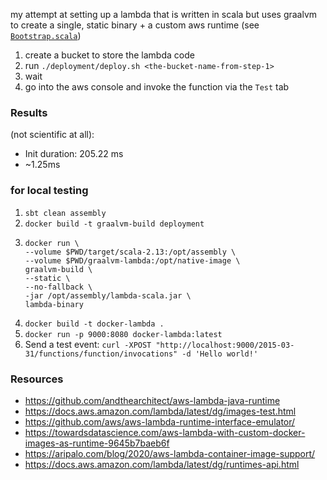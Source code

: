 my attempt at setting up a lambda that is written in scala but uses graalvm to create a single, static binary + a custom
aws runtime (see [`Bootstrap.scala`](./src/main/scala/example/Bootstrap.scala))

1. create a bucket to store the lambda code
2. run `./deployment/deploy.sh <the-bucket-name-from-step-1>`
3. wait
4. go into the aws console and invoke the function via the `Test` tab

### Results

(not scientific at all):

- Init duration: 205.22 ms
- ~1.25ms

### for local testing

1. `sbt clean assembly`
2. `docker build -t graalvm-build deployment`
3. ```
   docker run \
   --volume $PWD/target/scala-2.13:/opt/assembly \
   --volume $PWD/graalvm-lambda:/opt/native-image \
   graalvm-build \
   --static \
   --no-fallback \
   -jar /opt/assembly/lambda-scala.jar \
   lambda-binary
   ```
4. `docker build -t docker-lambda .`
5. `docker run -p 9000:8080 docker-lambda:latest`
6. Send a test event: `curl -XPOST "http://localhost:9000/2015-03-31/functions/function/invocations" -d 'Hello world!'`

### Resources

- https://github.com/andthearchitect/aws-lambda-java-runtime
- https://docs.aws.amazon.com/lambda/latest/dg/images-test.html
- https://github.com/aws/aws-lambda-runtime-interface-emulator/
- https://towardsdatascience.com/aws-lambda-with-custom-docker-images-as-runtime-9645b7baeb6f
- https://aripalo.com/blog/2020/aws-lambda-container-image-support/
- https://docs.aws.amazon.com/lambda/latest/dg/runtimes-api.html